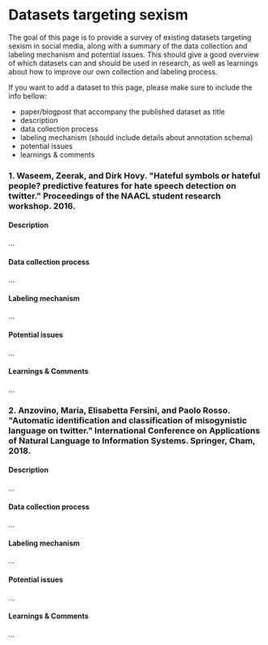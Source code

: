 # Datasets targeting sexism
 
The goal of this page is to provide a survey of existing datasets targeting sexism in social media, 
along with a summary of the data collection and labeling mechanism and potential issues. This should give 
a good overview of which datasets can and should be used in research, as well as learnings about how to
improve our own collection and labeling process. 

If you want to add a dataset to this page, please make sure to include the info bellow: 

- paper/blogpost that accompany the published dataset as title
- description
- data collection process
- labeling mechanism (should include details about annotation schema)
- potential issues
- learnings & comments

### 1. Waseem, Zeerak, and Dirk Hovy. "Hateful symbols or hateful people? predictive features for hate speech detection on twitter." Proceedings of the NAACL student research workshop. 2016.

#### Description
...

#### Data collection process
...

#### Labeling mechanism
...

#### Potential issues
...

#### Learnings & Comments

...

### 2. Anzovino, Maria, Elisabetta Fersini, and Paolo Rosso. "Automatic identification and classification of misogynistic language on twitter." International Conference on Applications of Natural Language to Information Systems. Springer, Cham, 2018.

#### Description
...

#### Data collection process
...

#### Labeling mechanism
...

#### Potential issues
...

#### Learnings & Comments

... 